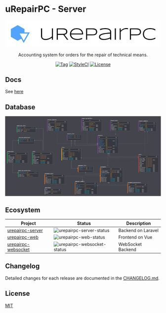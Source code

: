 # uRepairPC - Server

<p align="center">
    <a href="https://github.com/uRepairPC">
        <img width="500" src="https://raw.githubusercontent.com/uRepairPC/docs/master/public/logo-left-icon.png" alt="uRepairPC">
    </a>
</p>
<p align="center">
    Accounting system for orders for the repair of technical means.
</p>

<p align="center">
	<a href="https://github.com/uRepairPC/server" rel="nofollow"><img src="https://img.shields.io/github/tag/urepairpc/server.svg" alt="Tag"></a>
	<a href="https://styleci.io/repos/152962669" rel="nofollow"><img src="https://styleci.io/repos/152962669/shield?branch=master" alt="StyleCI"></a>
	<a href="https://github.com/uRepairPC/server" rel="nofollow"><img src="https://img.shields.io/github/license/urepairpc/server.svg" alt="License"></a>
</p>

## Docs
See [here](https://urepairpc.github.io/docs/)

## Database
<img src="https://raw.githubusercontent.com/uRepairPC/docs/master/public/database.png" alt="Database">

## Ecosystem
| Project | Status | Description |
|---------|--------|-------------|
| [urepairpc-server]    | ![urepairpc-server-status]    | Backend on Laravel |
| [urepairpc-web]       | ![urepairpc-web-status]       | Frontend on Vue |
| [urepairpc-websocket] | ![urepairpc-websocket-status] | WebSocket Backend |

[urepairpc-server]: https://github.com/uRepairPC/server
[urepairpc-server-status]: https://img.shields.io/github/tag/urepairpc/server.svg

[urepairpc-web]: https://github.com/uRepairPC/web
[urepairpc-web-status]: https://img.shields.io/github/package-json/v/urepairpc/web.svg

[urepairpc-websocket]: https://github.com/uRepairPC/websocket
[urepairpc-websocket-status]: https://img.shields.io/github/package-json/v/urepairpc/websocket.svg

## Changelog
Detailed changes for each release are documented in the [CHANGELOG.md](https://github.com/uRepairPC/web/blob/master/CHANGELOG.md).

## License
[MIT](https://opensource.org/licenses/MIT)
